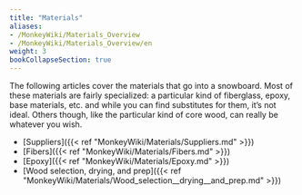 ```yaml
---
title: "Materials"
aliases:
- /MonkeyWiki/Materials_Overview
- /MonkeyWiki/Materials_Overview/en
weight: 3
bookCollapseSection: true
---
```

The following articles cover the materials that go into a snowboard. Most of these materials are fairly 
specialized: a particular kind of fiberglass, epoxy, base materials, etc. and while you can find substitutes 
for them, it’s not ideal. Others though, like the particular kind of core wood, can really be whatever you wish.

- [Suppliers]({{< ref "MonkeyWiki/Materials/Suppliers.md" >}})
- [Fibers]({{< ref "MonkeyWiki/Materials/Fibers.md" >}})
- [Epoxy]({{< ref "MonkeyWiki/Materials/Epoxy.md" >}})
- [Wood selection, drying, and prep]({{< ref "MonkeyWiki/Materials/Wood_selection__drying__and_prep.md" >}})


